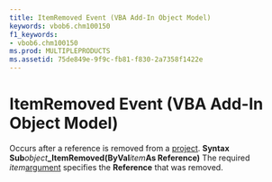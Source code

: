 ```yaml
---
title: ItemRemoved Event (VBA Add-In Object Model)
keywords: vbob6.chm100150
f1_keywords:
- vbob6.chm100150
ms.prod: MULTIPLEPRODUCTS
ms.assetid: 75de849e-9f9c-fb81-f830-2a7358f1422e
---
```



# ItemRemoved Event (VBA Add-In Object Model)



Occurs after a reference is removed from a [project](vbe-glossary.md).
 **Syntax**
 **Sub**_object_**_ItemRemoved(ByVal**_item_**As Reference)**
The required  _item_[argument](vbe-glossary.md) specifies the **Reference** that was removed.

